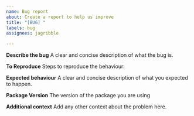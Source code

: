 ```yaml
---
name: Bug report
about: Create a report to help us improve
title: "[BUG] "
labels: bug
assignees: jagribble

---
```


**Describe the bug**
A clear and concise description of what the bug is.

**To Reproduce**
Steps to reproduce the behaviour:

**Expected behaviour**
A clear and concise description of what you expected to happen.

**Package Version**
The version of the package you are using

**Additional context**
Add any other context about the problem here.

